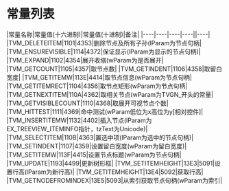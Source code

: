 # 常量列表
|常量名称|常量值(十六进制)|常量值(十进制)|备注|
|----|----|----|----||----|
|TVM_DELETEITEM|1101|4353|删除节点及所有子孙(lParam为节点句柄|
|TVM_ENSUREVISIBLE|1114|4372|保证显示(lParam为显示的节点句柄)|
|TVM_EXPAND|1102|4354|展开收缩(wParam为是否展开|
|TVM_GETCOUNT|1105|4357|取节点数|
|TVM_GETINDENT|1106|4358|取留白宽度|
|TVM_GETITEMW|113E|4414|取节点信息(wParam为节点句柄|
|TVM_GETITEMRECT|1104|4356|取节点矩形(wParam为节点句柄|
|TVM_GETNEXTITEM|110A|4362|取相关节点(wParam为TVGN_开头的常量|
|TVM_GETVISIBLECOUNT|1110|4368|取展开可视节点个数|
|TVM_HITTEST|1111|4369|命中测试(wParam低位为x高位为y[相对控件]|
|TVM_INSERTITEMW|1132|4402|插入节点(lParam为EX_TREEVIEW_ITEMINFO指针，tzText为Unicode)|
|TVM_SELECTITEM|110B|4363|置选中项(lParam为选中的节点句柄)|
|TVM_SETINDENT|1107|4359|设置留白宽度(wParam为留白宽度)|
|TVM_SETITEMW|113F|4415|设置节点标题(wParam为节点句柄|
|TVM_UPDATE|1193|4499|更新树形框|
|TVM_SETITEMHEIGHT|13E3|5091|设置行高(lParam为新行高)|
|TVM_GETITEMHEIGHT|13E4|5092|获取行高|
|TVM_GETNODEFROMINDEX|13E5|5093|从索引获取节点句柄(wParam为索引|

